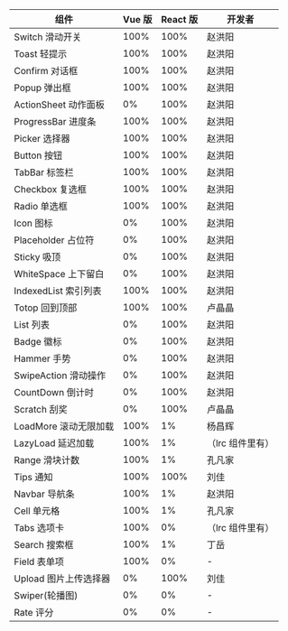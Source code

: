 | 组件                  | Vue 版 | React 版 | 开发者           |
| --------------------- | ------ | -------- | ---------------- |
| Switch 滑动开关       | 100%   | 100%     | 赵洪阳           |
| Toast 轻提示          | 100%   | 100%     | 赵洪阳           |
| Confirm 对话框        | 100%   | 100%     | 赵洪阳           |
| Popup 弹出框          | 100%   | 100%     | 赵洪阳           |
| ActionSheet 动作面板  | 0%     | 100%     | 赵洪阳           |
| ProgressBar 进度条    | 100%   | 100%     | 赵洪阳           |
| Picker 选择器         | 100%   | 100%     | 赵洪阳           |
| Button 按钮           | 100%   | 100%     | 赵洪阳           |
| TabBar 标签栏         | 100%   | 100%     | 赵洪阳           |
| Checkbox 复选框       | 100%   | 100%     | 赵洪阳           |
| Radio 单选框          | 100%   | 100%     | 赵洪阳           |
| Icon 图标             | 0%     | 100%     | 赵洪阳           |
| Placeholder 占位符    | 0%     | 100%     | 赵洪阳           |
| Sticky 吸顶           | 0%     | 100%     | 赵洪阳           |
| WhiteSpace 上下留白   | 0%     | 100%     | 赵洪阳           |
| IndexedList 索引列表  | 100%   | 100%     | 赵洪阳           |
| Totop 回到顶部        | 100%   | 100%     | 卢晶晶           |
| List 列表             | 0%     | 100%     | 赵洪阳           |
| Badge 徽标            | 0%     | 100%     | 赵洪阳           |
| Hammer 手势           | 0%     | 100%     | 赵洪阳           |
| SwipeAction 滑动操作  | 0%     | 100%     | 赵洪阳           |
| CountDown 倒计时      | 0%     | 100%     | 赵洪阳           |
| Scratch 刮奖          | 0%     | 100%     | 卢晶晶           |
| LoadMore 滚动无限加载 | 100%   | 1%       | 杨昌辉           |
| LazyLoad 延迟加载     | 100%   | 1%       | （lrc 组件里有） |
| Range 滑块计数        | 100%   | 1%       | 孔凡家           |
| Tips 通知             | 100%   | 100%       | 刘佳             |
| Navbar 导航条         | 100%   | 1%       | 赵洪阳               |
| Cell 单元格           | 100%   | 1%       | 孔凡家           |
| Tabs 选项卡           | 100%   | 0%       | （lrc 组件里有） |
| Search 搜索框         | 100%   | 1%       | 丁岳             |
| Field 表单项          | 100%   | 0%       | -                |
| Upload 图片上传选择器 | 0%     | 100%      | 刘佳             |
| Swiper(轮播图)        | 0%     | 0%       | -                |
| Rate 评分             | 0%     | 0%       | -                |
